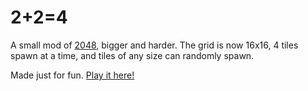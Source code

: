 # 2+2=4
A small mod of [2048](http://gabrielecirulli.github.io/2048/), bigger and harder. The grid is now 16x16, 4 tiles spawn at a time, and tiles of any size can randomly spawn.

Made just for fun. [Play it here!](http://megamissingno.github.io/2-2-4/)
